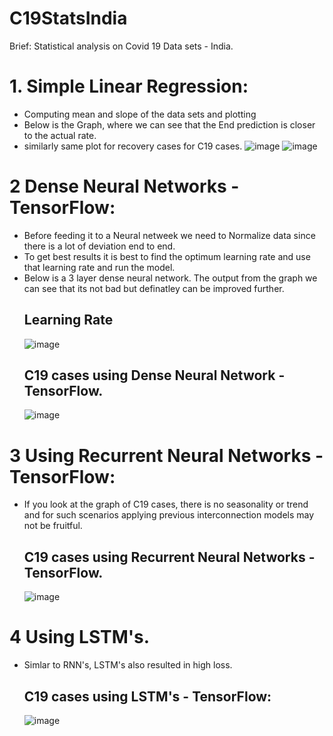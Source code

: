 # C19StatsIndia
 Brief: Statistical analysis on Covid 19 Data sets - India.

# 1. Simple Linear Regression: 
  - Computing mean and slope of the data sets and plotting 
  - Below is the Graph, where we can see that the End prediction is closer to the actual rate.
  - similarly same plot for recovery cases for C19 cases. 
  ![image](https://user-images.githubusercontent.com/68960324/99973747-18eea680-2dc6-11eb-947b-5c916be3f22f.png)
  ![image](https://user-images.githubusercontent.com/68960324/99974025-69fe9a80-2dc6-11eb-8e3a-dac379c8b0a8.png)
  
  
# 2 Dense Neural Networks - TensorFlow:
  - Before feeding it to a Neural netweek we need to Normalize data since there is a lot of deviation end to end. 
  - To get best results it is best to find the optimum learning rate and use that learning rate and run the model. 
  - Below is a 3 layer dense neural network. The output from the graph we can see that its not bad but definatley 
    can be improved further.
    ## Learning Rate
    ![image](https://user-images.githubusercontent.com/68960324/99974806-72a3a080-2dc7-11eb-9577-c22a87165cde.png)
    ## C19 cases using Dense Neural Network - TensorFlow. 
    ![image](https://user-images.githubusercontent.com/68960324/99974915-95ce5000-2dc7-11eb-8412-2e991ddd288d.png)
    
 # 3 Using Recurrent Neural Networks - TensorFlow:
   - If you look at the graph of C19 cases, there is no seasonality or trend and for such scenarios applying previous
     interconnection models may not be fruitful. 
     ## C19 cases using Recurrent Neural Networks - TensorFlow. 
     ![image](https://user-images.githubusercontent.com/68960324/99975205-f52c6000-2dc7-11eb-8388-cb1c0129d112.png)
  # 4 Using LSTM's.
  - Simlar to RNN's, LSTM's also resulted in high loss. 
    ## C19 cases using LSTM's - TensorFlow: 
    ![image](https://user-images.githubusercontent.com/68960324/99975876-c367c900-2dc8-11eb-97cb-603718f9da1d.png)

  
   
